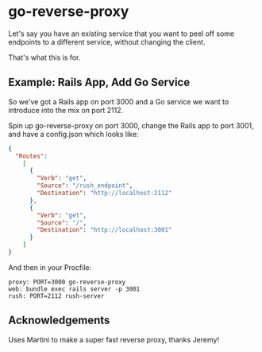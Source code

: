 go-reverse-proxy
================

Let's say you have an existing service that you want to peel off some endpoints to a different service, without changing the client.

That's what this is for.

## Example: Rails App, Add Go Service

So we've got a Rails app on port 3000 and a Go service we want to introduce into the mix on port 2112.

Spin up go-reverse-proxy on port 3000, change the Rails app to port 3001, and have a config.json which looks like:

```json
{
  "Routes":
    [
      {
        "Verb": "get",
        "Source": "/rush_endpoint",
        "Destination": "http://localhost:2112"
      },
      {
        "Verb": "get",
        "Source": "/",
        "Destination": "http://localhost:3001"
      }
    ]
}
```

And then in your Procfile:

```
proxy: PORT=3000 go-reverse-proxy
web: bundle exec rails server -p 3001
rush: PORT=2112 rush-server
```


## Acknowledgements

Uses Martini to make a super fast reverse proxy, thanks Jeremy!
